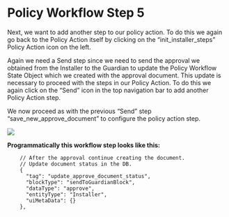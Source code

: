 # Policy Workflow Step 5

Next, we want to add another step to our policy action. To do this we again go back to the Policy Action itself by clicking on the “init\_installer\_steps” Policy Action icon on the left.

Again we need a Send step since we need to send the approval we obtained from the Installer to the Guardian to update the Policy Workflow State Object which we created with the approval document. This update is necessary to proceed with the steps in our Policy Action. To do this we again click on the “Send” icon in the top navigation bar to add another Policy Action step.

We now proceed as with the previous “Send” step “save\_new\_approve\_document” to configure the policy action step.

![](<../.gitbook/assets/PW\_10 (1).png>)

**Programmatically this workflow step looks like this:**

```
    // After the approval continue creating the document.
    // Update document status in the DB.
    {
      "tag": "update_approve_document_status",
      "blockType": "sendToGuardianBlock",
      "dataType": "approve",
      "entityType": "Installer",
      "uiMetaData": {}
    },
```
